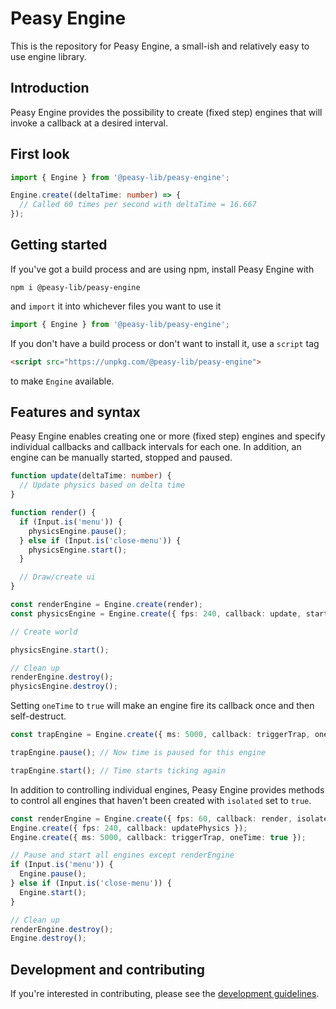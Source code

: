 # Peasy Engine

This is the repository for Peasy Engine, a small-ish and relatively easy to use engine library.

## Introduction

Peasy Engine provides the possibility to create (fixed step) engines that will invoke a callback at a desired interval.

## First look

```ts
import { Engine } from '@peasy-lib/peasy-engine';

Engine.create((deltaTime: number) => {
  // Called 60 times per second with deltaTime = 16.667
});
```
<!-- TODO: Finish examples above -->

## Getting started

If you've got a build process and are using npm, install Peasy Engine with

    npm i @peasy-lib/peasy-engine

and `import` it into whichever files you want to use it

```ts
import { Engine } from '@peasy-lib/peasy-engine';
```

If you don't have a build process or don't want to install it, use a `script` tag

```html
<script src="https://unpkg.com/@peasy-lib/peasy-engine">
```
to make `Engine` available.

## Features and syntax

Peasy Engine enables creating one or more (fixed step) engines and specify individual callbacks and callback intervals for each one. In addition, an engine can be manually started, stopped and paused.

```ts
function update(deltaTime: number) {
  // Update physics based on delta time
}

function render() {
  if (Input.is('menu')) {
    physicsEngine.pause();
  } else if (Input.is('close-menu')) {
    physicsEngine.start();
  }

  // Draw/create ui
}

const renderEngine = Engine.create(render);
const physicsEngine = Engine.create({ fps: 240, callback: update, started: false });

// Create world

physicsEngine.start();

// Clean up
renderEngine.destroy();
physicsEngine.destroy();
```
Setting `oneTime` to `true` will make an engine fire its callback once and then self-destruct.
```ts
const trapEngine = Engine.create({ ms: 5000, callback: triggerTrap, oneTime: true });

trapEngine.pause(); // Now time is paused for this engine

trapEngine.start(); // Time starts ticking again
```
In addition to controlling individual engines, Peasy Engine provides methods to control all engines that haven't been created with `isolated` set to `true`.
```ts
const renderEngine = Engine.create({ fps: 60, callback: render, isolated: true });
Engine.create({ fps: 240, callback: updatePhysics });
Engine.create({ ms: 5000, callback: triggerTrap, oneTime: true });

// Pause and start all engines except renderEngine
if (Input.is('menu')) {
  Engine.pause();
} else if (Input.is('close-menu')) {
  Engine.start();
}

// Clean up
renderEngine.destroy();
Engine.destroy();
```

## Development and contributing

If you're interested in contributing, please see the [development guidelines](DEVELOPMENT.md).
